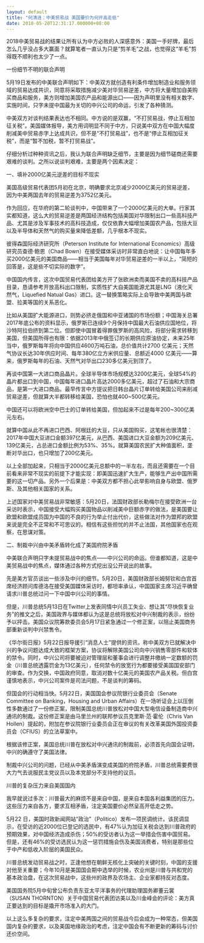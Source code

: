 ```yaml
---
layout: default
title: "何清涟：中美贸易战 美国要价为何开高走低"
date: 2018-05-28T12:31:17.000000+08:00
---
```


2018中美贸易战的结果让所有认为中方必败的人深感意外：美国一手好牌，最后怎么几乎没占多大赢面？就算笔者一直认为只是“剪羊毛”之战，也觉得这“羊毛”剪得既不顺利也太少了一点。

一份细节不明的联合声明

5月19日发布的中美联合声明如下：中美双方就创造有利条件增加制造业和服务领域的贸易达成共识，同意将采取措施减少美对华贸易逆差，中方将大量增加自美购买商品和服务，美方则增加美国农产品和能源出口——因为声明里没有相关数字、实施时间，只字未提中国最为关切的中兴公司的命运，引发了各种猜测。

中美双方对谈判结果表达也不相同。中方说的是双赢，“不打贸易战，停止互相加征关税”。美国媒体报导，美方用词明显不同于中方，只说美中双方在中国大幅度削减美中贸易赤字上达成共识，但不是“不打贸易战”，也不是“停止互相加征关税”，而是“暂不加税，暂不打贸易战”。

仔细分析过种种资讯之后，我认为联合声明缺乏细节，主要是因为细节磋商还需要艰难的谈判。之所以说谈判艰难，主要是两个因素决定：

一、填补2000亿美元逆差的目标不现实

美国高级贸易代表团5月初在北京，明确要求北京减少2000亿美元的贸易逆差，因为中美两国去年的贸易逆差为3752亿美元。

作为回应，在华府的第二轮谈判中，中国带来了一个2000亿美元的大单。行家其实都知道，这么大的贸易逆差是两国经济结构包括美国对华限制出口一些高科技产品、尤其是涉及军事技术的高科技造成，仅仅依靠大幅增加美国农产品，包括大豆以及半导体和天然气的购买量来降低差额，几乎根本不现实。

彼得森国际经济研究所（Peterson Institute for International Economics）高级研究员查德·鲍恩（Chad Bown）在接受媒体采访时非常直白地说：让中国每年多买2000亿美元的美国商品——相当于美国每年对华贸易逆差的一半以上，“简短的回答是，这是些不切实际的数字”。

中国国内传言，这次中国贸易代表团给美方开了张欧洲卖而美国不卖的高科技产品目录，恳请参考开放高科出口限制，实质性扩大自美国能源尤其是LNG（液化天然气，Liquefied Natual Gas）进口。这一替换策略实际上会导致中美两国与欧盟、拉美等国的关系恶化。

比如从美国扩大能源进口，则势必挤走俄国和中亚诸国的市场份额；中国海关总署2017年底公布的资料显示，俄罗斯已连续9个月保持中国最大石油供应国地位，将沙特阿拉伯挤到第二位。但即使中国冒着得罪俄罗斯的高风险，将部分需求转移到美国，但美国所得也有限：依据2013年中俄签订的长期供应原油协定，未来25年当中，俄罗斯每年将向中国供应4600万吨石油，总价值共计2700 亿美元；天然气协议长达30年供应时间、每年380亿立方米供应量、总额近4000 亿美元——算来，俄罗斯每年的石油、天然气对华出口230多亿美元到顶了。

再谈中国第一大进口商品晶片。全球半导体市场规模达3200亿美元，全球54%的晶片都出口到中国，中国每年进口晶片高达2000多亿美元，超过了石油和大宗商品，是第一大进口商品。最早传言中方提议把日韩台晶片订单转给美国公司来削减贸易逆差，但就算大半都转移给美国，恐怕也就400~500亿美元。

中国还可以将欧洲空中巴士的订单转给美国，但加起来不过是每年200~300亿美元左右。

就算中国从此不再进口巴西、阿根廷的大豆，只从美国购买，这笔帐也很清楚：2017年中国大豆进口金额397亿美元，从巴西、美国进口大豆金额为209亿美元、139亿美元，占总进口金额比例为53%、35%。就算美国农民扩大种值面积，垄断对华出口，也只增加了200亿美元。

以上全部加起来，只相当于2000亿美元总额中的一半左右，而且还需要在一个目前看来非常不现实的前提下才能实现：即美国迅速扩大生产，能够生产出中国所需要的这一切产品。另外一个后果是：中美双方都不担心此举影响自身与欧盟、俄罗斯、及其他相关国家的关系。

上述国家对中美贸易战非常敏感：5月20日，法国财政部长勒梅尔在接受欧洲一台采访时表示，中国接受大幅购买美国物品以削减美中巨额赤字的做法，是美国要让欧盟和欧盟成员国为中国的不良的行为举止付出代价，这些做法对作为盟邦的欧盟来说是完全不正常和不可思议的。相信有这些担忧的并不止法国，其他国家也在观察，在思谋对策。

二、制裁中兴由中美矛盾转化成了美国府院矛盾

中美联合声明只字未提贸易战中的焦点——中兴公司的命运。但谁都知道，这是中美贸易战中的焦点，媒体通过各种方式挖出没公开说出的故事。

先是美方官员谈出一些涉及中兴的细节。5月20日，美国财政部长姆努钦和白宫首席经济顾问库德洛在接受美国媒体采访时，都坦率承认，中国国家主席习近平确曾请求川普总统过问一下中国中兴公司的事情。

但是，川普总统5月13日在Twitter上发表同情中兴员工失业、想让其“尽快恢复业务”的推文之后，美国政界与媒体都认为这是总统将放松对中兴制裁的表示，纷纷予以抨击。美国众议院筹款委员会5月17日紧急通过一个修正案，以阻止美国商务部重新谈判中兴禁售令。

《华尔街日报》5月22日报导援引“消息人士”提供的资讯，称中美双方已就解决中兴的争议问题达成大致的框架方案，协议将解除美国公司向中兴销售零部件和软体的禁令。同时，中兴公司将要被迫对管理层和董事会进行调整并缴纳一定数额的罚金（川普总统透露罚金为13亿美元），任何禁令的放宽行为都要接受美国国安部门的审查。作为交换，中国政府同意，取消对数十亿美元的美国农产品关税。但白宫谨慎地表示，中兴公司案件是司法问题，不是谈判的筹码。

但国会的行动相当快。5月22日，美国国会参议院银行业委员会（Senate Committee on Banking，Housing and Urban Affairs）在一场听证会上以压倒性多数通过了一份修正案，限制美国总统川普放松对中国大型电信设备制造商中兴通讯的制裁。这份修正案是由马里兰州的联邦参议员克里斯·范·霍伦（Chris Van Hollen）提起的，附加在参议院银行业委员会正在审议的有关改革美国外国投资委员会（CFIUS）的立法草案中。

根据该修正案，美国总统川普在放松对中兴通讯的制裁前，必须首先向国会证明，中兴的确遵守了美国法律。

制裁中兴公司的问题，已经从中美矛盾演变成美国的府院矛盾，川普总统需要费很大力气去说服民主党议员以及本党部分不支持他的议员。

川普的复杂压力来自美国国内

我早就说过多次：川普最大的麻烦不是来自中国，是来自本国各利益集团的压力。这些压力来自各方，要求互相矛盾，注定美国要价必然呈高开低走之势。

5月22 日，美国时政新闻网站“政治”（Politico）发布一项民调统计。该民调显示，在受访的近2000位已登记的选民中，有47%认为加征关税会达到川普政府的预期效果，对中国经济造成杀伤；50%的受访者认为这一举措会伤害中国贸易。但是，还有46%的受访选民认为这一惩罚措施会伤及美国消费者，特别是那些位于中产和低收入阶层的美国民众。

川普总统发动贸易战之时，正逢他想在朝鲜无核化上突破的关键时刻，中国的支援对他至关重要；今年10月是美国国会期中选举的时候，农业州是川普与共和党的基本政治盘，在这次贸易战中，这些州的政界及农场主、企业家都持反对态度。

美国国务院5月中旬曾公布负责东亚太平洋事务的代理助理国务卿董云裳（SUSAN THORNTON）关于中国贸易代表团访美以及川金峰会的评论：美方真正要达到的目标是撬开市场准入的大门。

以上这么多复杂的要求，注定中美两国之间的贸易战今后会成为一种常态，但美国国内复杂的要求，以及美国地缘政治的考虑，注定中国会有不断更新的筹码与讨价还价空间。

